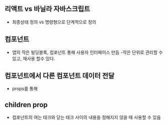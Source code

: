 ## 리액트 vs 바닐라 자바스크립트

- 최종상태 정의 vs 명령형으로 단계적으로 정의

## 컴포넌트

- 앱의 작은 빌딩블록, 컴포넌트 통해 사용자 인터페이스 만듬 -작은 단위로 관리할 수 있고, 재사용 할수 있다.

## 컴포넌트에서 다른 컴포넌트 데이터 전달

- props를 통해

## children prop

- 컴포넌트의 여는 태크와 닫는 태크 사이의 내용을 정해지지 않을 때 사용할 수 있음
